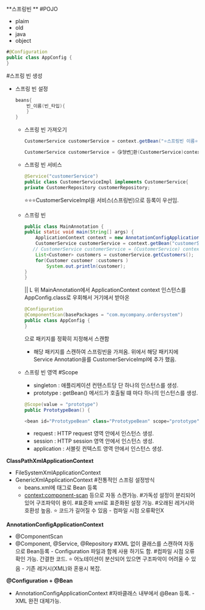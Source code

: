 **스프링빈 **
#POJO
- plaim
- old
- java
- object

```java
#@Configuration
public class AppConfig {
}
```

#스프링 빈 생성
- 스프링 빈 설정
  ```java
  beans{
      빈_이름(빈_타입){
      }
  }
  ```

  - 스프링 빈 가져오기
    ```java
    CustomerService customerService = context.getBean("⭐️스프링빈 이름⭐️", CustomerService.class(⭐️반환할 데이터타입⭐️);

    CustomerService customerService = 😘형변환(CustomerService)context.getBean("⭐️스프링빈 이름⭐️");


  - 스프링 빈 서비스
    ```java
    @Service("customerService")
    public class CustomerServiceImpl implements CustomerService{
    private CustomerRepository customerRepository;

    ```
    ⭐️⭐️⭐️CustomerServiceImpl을 서비스(스프링빈)으로 등록이 우선임.

  - 스프링 빈
    ```java
    public class MainAnnotation {
    public static void main(String[] args) {
        ApplicationContext context = new AnnotationConfigApplicationContext(AppConfig.class);
        CustomerService customerService = context.getBean("customerService", CustomerService.class);
       // CustomerService customerService = (CustomerService) context.getBean("customerService");
        List<Customer> customers = customerService.getCustomers();
        for(Customer customer :customers )
            System.out.println(customer);
    }
    }
    ```

    ||
     L 위 MainAnnotation에서 ApplicationContext context 인스턴스를 AppConfig.class로 우회해서 거기에서 받아온
    ```java
    @Configuration
    @ComponentScan(basePackages = "com.mycompany.ordersystem")
    public class AppConfig {
    }

    ```
    으로 패키지를 정확히 지정해서 스캔함
    - 해당 패키지를 스캔하여 스프링빈을 가져옴. 위에서 해당 패키지에 Service Annotation을를 CustomerServiceImpl에 추가 했음.



  - 스프링 빈 영역
     #Scope
     - singleton : 애플리케이션 컨텐스트당 단 하나의 인스턴스를 생성.
     - prototype : getBean() 메서드가 호출될 떄 마다 하나의 인스턴스를 생성.
     ```java
     @Scope(value = "prototype")
     public PrototypeBean() {

     <bean id="PrototypeBean" class="PrototypeBean" scope="prototype"/>
     ```
       
     - request   : HTTP request 영역 안에서 인스턴스 생성.
     - session   : HTTP session 영역 안에서 인스턴스 생성.
     - application : 서블릿 컨텍스트 영역 안에서 인스턴스 생성.
   

**ClassPathXmlApplicationContext**
  - FileSystemXmlApplicationContext
  - GenericXmlApplicationContext
    #전통적인 스프링 설정방식
    - beans.xml에 <bean>태그로 Bean 등록
    - <context:component-scan> 등으로 자동 스캔가능.
      #가독성 설정이 분리되어 있어 구조파악이 용이.
      #표준화 xml로 표준화된 설정 가능.
      #오래된 레거시와 호환성 높음.
      ⭐️ 코드가 길어질 수 있음 - 컴파일 시점 오류확인X


**AnnotationConfigApplicationContext**
  - @ComponentScan
  - @Component, @Service, @Repository
    #XML 없이 클래스를 스캔하여 자동으로 Bean등록 - Configuration 파일과 함께 사용 하기도 함.
    #컴파일 시점 오류확인 가능. 간결한 코드.
    ⭐️ 어노테이션이 분산되어 있으면 구조파악이 어려울 수 있음 - 기존 레거시(XML)와 혼용시 복잡.

**@Configuration + @Bean**
  - AnnotationConfigApplicationContext
    #자바클래스 내부에서 @Bean 등록. - XML 완전 대체가능.


  
     
  
    
